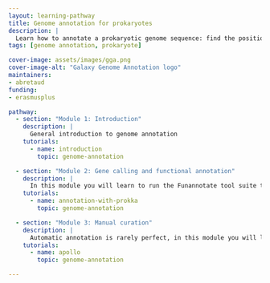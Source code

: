 ```yaml
---
layout: learning-pathway
title: Genome annotation for prokaryotes
description: |
  Learn how to annotate a prokaryotic genome sequence: find the position and function of genes, and even set up a manual curation environment with Apollo.
tags: [genome annotation, prokaryote]

cover-image: assets/images/gga.png
cover-image-alt: "Galaxy Genome Annotation logo"
maintainers:
- abretaud
funding:
- erasmusplus

pathway:
  - section: "Module 1: Introduction"
    description: |
      General introduction to genome annotation
    tutorials:
      - name: introduction
        topic: genome-annotation

  - section: "Module 2: Gene calling and functional annotation"
    description: |
      In this module you will learn to run the Funannotate tool suite to find the position of genes and to functionally annotate them
    tutorials:
      - name: annotation-with-prokka
        topic: genome-annotation

  - section: "Module 3: Manual curation"
    description: |
      Automatic annotation is rarely perfect, in this module you will learn how to start a collaborative manual curation project using Galaxy and Apollo
    tutorials:
      - name: apollo
        topic: genome-annotation

---
```

